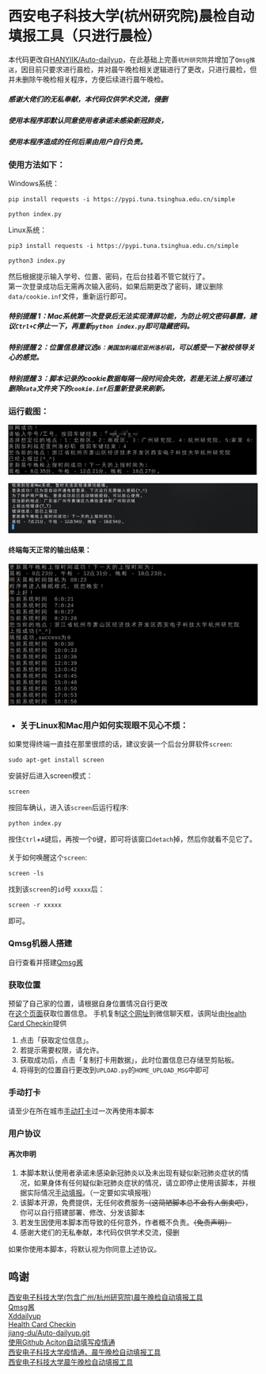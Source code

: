 # 西安电子科技大学(杭州研究院)晨检自动填报工具（只进行晨检）

本代码更改自[HANYIIK/Auto-dailyup](https://github.com/HANYIIK/Auto-dailyup)，在此基础上完善`杭州研究院`并增加了`Qmsg推送`，因目前只要求进行晨检，并对晨午晚检相关逻辑进行了更改，只进行晨检，但并未删除午晚检相关程序，方便后续进行晨午晚检。


##### 感谢大佬们的无私奉献，本代码仅供学术交流，侵删
##### 使用本程序即默认同意使用者承诺未感染新冠肺炎，
##### 使用本程序造成的任何后果由用户自行负责。



### 使用方法如下：
Windows系统：
```
pip install requests -i https://pypi.tuna.tsinghua.edu.cn/simple
```
```
python index.py
```
Linux系统：
```
pip3 install requests -i https://pypi.tuna.tsinghua.edu.cn/simple
```
```
python3 index.py
```
然后根据提示输入学号、位置、密码，在后台挂着不管它就行了。<br>
第一次登录成功后无需再次输入密码，如果后期更改了密码，建议删除`data/cookie.inf`文件，重新运行即可。<br>
##### 特别提醒 1：Mac系统第一次登录后无法实现清屏功能，为防止明文密码暴露，建议`Ctrl+C`停止一下，再重新`python index.py`即可隐藏密码。
##### 特别提醒 2：位置信息建议选`6：美国加利福尼亚州洛杉矶`，可以感受一下被校领导关心的感觉。
##### 特别提醒 3：脚本记录的cookie数据每隔一段时间会失效，若是无法上报可通过删除`data`文件夹下的`cookie.inf`后重新登录来刷新。

### 运行截图：
![image](https://github.com/bcmy/AutoDailyup-XDU-HZ/blob/master/images/1.png)

![image](https://github.com/bcmy/AutoDailyup-XDU-HZ/blob/master/images/2.jpg)
#### 终端每天正常的输出结果：
![image](https://github.com/bcmy/AutoDailyup-XDU-HZ/blob/master/images/3.png)
* ### 关于Linux和Mac用户如何实现眼不见心不烦：
如果觉得终端一直挂在那里很烦的话，建议安装一个后台分屏软件`screen`:
```
sudo apt-get install screen
```
安装好后进入screen模式：
```
screen
```
按回车确认，进入该`screen`后运行程序:
```
python index.py
```
按住`Ctrl`+`A`键后，再按一个`D`键，即可将该窗口`detach`掉，然后你就看不见它了。<br>
<br>关于如何唤醒这个`screen`:
```
screen -ls
```
找到该`screen`的`id`号 `xxxxx`后：
```
screen -r xxxxx
```
即可。

### Qmsg机器人搭建

自行查看并搭建[Qmsg酱](https://qmsg.zendee.cn/)  

### 获取位置
预留了自己家的位置，请根据自身位置情况自行更改  
在[这个页面](https://geoinfo.hawa130.com/)获取位置信息。
手机复制[这个网址](https://geoinfo.hawa130.com/)到微信聊天框，该网址由[Health Card Checkin](https://github.com/hawa130/health-card-checkin)提供
1. 点击「获取定位信息」。
2. 若提示需要权限，请允许。
3. 获取成功后，点击「复制打卡用数据」，此时位置信息已存储至剪贴板。
4. 将得到的位置自行更改到`UPLOAD.py`的`HOME_UPLOAD_MSG`中即可

### 手动打卡
请至少在所在城市[手动打卡](https://xxcapp.xidian.edu.cn/ncov/wap/default/index)过一次再使用本脚本

### 用户协议

#### 再次申明

1. 本脚本默认使用者承诺未感染新冠肺炎以及未出现有疑似新冠肺炎症状的情况，如果身体有任何疑似新冠肺炎症状的情况，请立即停止使用该脚本，并根据实际情况[手动填报](https://xxcapp.xidian.edu.cn/ncov/wap/default/index)。（一定要如实填报哦）
2. 该脚本开源，免费提供，无任何收费服务~~（这简陋脚本总不会有人倒卖吧）~~，你可以自行搭建部署、修改、分发该脚本
3. 若发生因使用本脚本而导致的任何意外，作者概不负责。~~（免责声明）~~
4. 感谢大佬们的无私奉献，本代码仅供学术交流，侵删

如果你使用本脚本，将默认视为你同意上述协议。


## 鸣谢
[西安电子科技大学(包含广州/杭州研究院)晨午晚检自动填报工具](https://github.com/HANYIIK/Auto-dailyup )  
[Qmsg酱](https://qmsg.zendee.cn/)  
[Xddailyup](https://github.com/Pairman)  
[Health Card Checkin](https://github.com/hawa130/health-card-checkin)  
[jiang-du/Auto-dailyup.git](https://github.com/jiang-du/Auto-dailyup.git)  
[使用Github Aciton自动填写疫情通](https://cnblogs.com/soowin/p/13461451.html)  
[西安电子科技大学疫情通、晨午晚检自动填报工具 ](https://github.com/jiang-du/Auto-dailyup )  
[西安电子科技大学晨午晚检自动填报工具](https://github.com/cunzao/ncov)  
